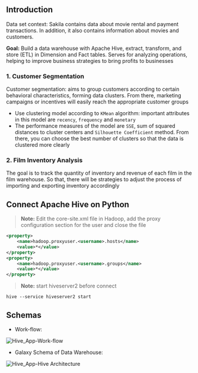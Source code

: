 ## Introduction
Data set context: Sakila contains data about movie rental and payment transactions. In addition, it also contains information about movies and customers.

**Goal:** Build a data warehouse with Apache Hive, extract, transform, and store (ETL) in Dimension and Fact tables. Serves for analyzing operations, helping to improve business strategies to bring profits to businesses

### 1. Customer Segmentation

Customer segmentation: aims to group customers according to certain behavioral characteristics, forming data clusters. From there, marketing campaigns or incentives will easily reach the appropriate customer groups
- Use clustering model according to `KMean` algorithm: important attributes in this model are `recency`, `frequency` and `monetary`
- The performance measures of the model are `SSE`, sum of squared distances to cluster centers and `Silhouette Coefficient` method. From there, you can choose the best number of clusters so that the data is clustered more clearly

### 2. Film Inventory Analysis

The goal is to track the quantity of inventory and revenue of each film in the film warehouse. So that, there will be strategies to adjust the process of importing and exporting inventory accordingly

## Connect Apache Hive on Python
> **Note:** Edit the core-site.xml file in Hadoop, add the proxy configuration section for the user and close the file
```xml
<property>
    <name>hadoop.proxyuser.<username>.hosts</name>
    <value>*</value>
</property>
<property>
    <name>hadoop.proxyuser.<username>.groups</name>
    <value>*</value>
</property>
```
> **Note:** start hiveserver2 before connect
```
hive --service hiveserver2 start
```

## Schemas

* Work-flow:

![Hive_App-Work-flow](https://github.com/Narius2030/Data-Mining-with-ApacheHive/assets/94912102/d6051d77-679b-4405-8471-5b4b80183381)


* Galaxy Schema of Data Warehouse:

![Hive_App-Hive Architecture](https://github.com/Narius2030/Data-Mining-with-ApacheHive/assets/94912102/81dc04fd-2387-4cce-962f-a5868adc8cab)

